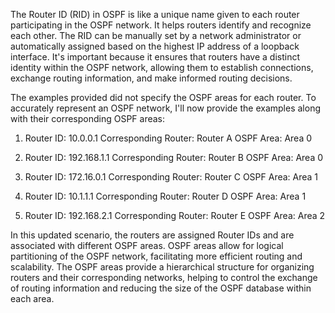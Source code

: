 The Router ID (RID) in OSPF is like a unique name given to each router participating in the OSPF network. It helps routers identify and recognize each other. The RID can be manually set by a network administrator or automatically assigned based on the highest IP address of a loopback interface. It's important because it ensures that routers have a distinct identity within the OSPF network, allowing them to establish connections, exchange routing information, and make informed routing decisions.

The examples provided did not specify the OSPF areas for each router. To accurately represent an OSPF network, I'll now provide the examples along with their corresponding OSPF areas:

1. Router ID: 10.0.0.1 Corresponding Router: Router A OSPF Area: Area 0
    
2. Router ID: 192.168.1.1 Corresponding Router: Router B OSPF Area: Area 0
    
3. Router ID: 172.16.0.1 Corresponding Router: Router C OSPF Area: Area 1
    
4. Router ID: 10.1.1.1 Corresponding Router: Router D OSPF Area: Area 1
    
5. Router ID: 192.168.2.1 Corresponding Router: Router E OSPF Area: Area 2
    

In this updated scenario, the routers are assigned Router IDs and are associated with different OSPF areas. OSPF areas allow for logical partitioning of the OSPF network, facilitating more efficient routing and scalability. The OSPF areas provide a hierarchical structure for organizing routers and their corresponding networks, helping to control the exchange of routing information and reducing the size of the OSPF database within each area.
